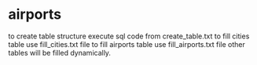 # airports
to create table structure execute sql code from create_table.txt
to fill cities table use fill_cities.txt file
to fill airports table use fill_airports.txt file
other tables will be filled dynamically.